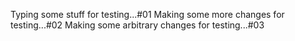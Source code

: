 Typing some stuff for testing...#01
Making some more changes for testing...#02
Making some arbitrary changes for testing...#03
